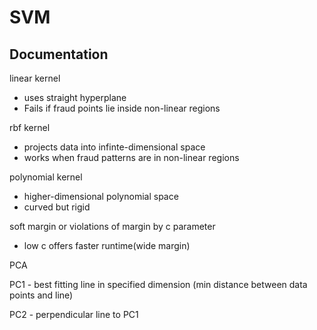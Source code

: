 # SVM

## Documentation

linear kernel

- uses straight hyperplane
- Fails if fraud points lie inside non-linear regions

rbf kernel

- projects data into infinte-dimensional space
- works when fraud patterns are in non-linear regions

polynomial kernel

- higher-dimensional polynomial space
- curved but rigid

soft margin or violations of margin by c parameter

- low c offers faster runtime(wide margin)

PCA

PC1 - best fitting line in specified dimension (min distance between data points and line)

PC2 - perpendicular line to PC1
